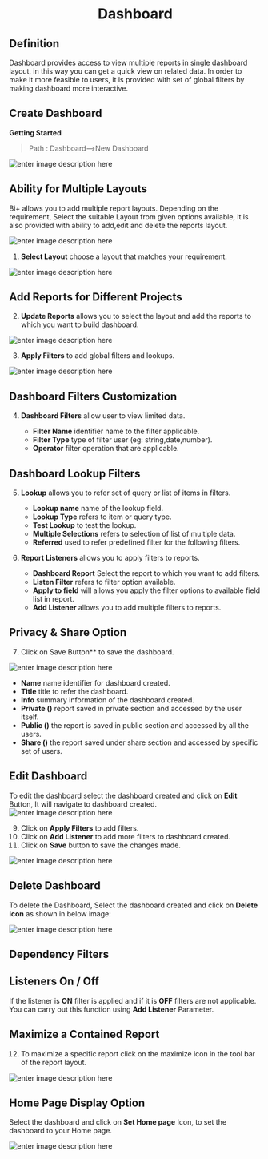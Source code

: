 
<center><h1>Dashboard</h1></center>

## Definition

Dashboard provides access to view multiple reports in single dashboard layout, in this way you can get a quick view on related data.
In order to make it more feasible to users, it is provided with set of global filters by making dashboard more interactive.

 ## Create Dashboard
 **Getting Started**
 
 >Path : Dashboard-->New Dashboard

![enter image description here](https://raw.githubusercontent.com/sv18042016/fp1/20367797e10c5eabfec8ab65d23699fb34843101/images/dash.png)

## Ability for Multiple Layouts

Bi+ allows you to add multiple report layouts. Depending on the requirement, Select the suitable Layout from given options available, it is also provided with ability to add,edit and delete the reports layout. 

![enter image description here](https://raw.githubusercontent.com/sv18042016/fp1/c9d6b6e9be883a4df0c62c47c8623392dc4e9e10/images/multiple_layout.png)

1. **Select  Layout** choose a layout that matches your requirement. 

![enter image description here](https://raw.githubusercontent.com/sv18042016/fp1/c5df381a6fdd5127a3590acfc32d28528ae62449/images/dash_1.png)


##  Add Reports for Different Projects

2. **Update Reports** allows you to select the layout and add the reports to which you want to build dashboard.

![enter image description here](https://raw.githubusercontent.com/sv18042016/fp1/8414a3a116f22024e677cb9e647af84aaa27f6c6/images/dash_2.png)

3. **Apply Filters** to add global filters and lookups.

![enter image description here](https://raw.githubusercontent.com/sv18042016/fp1/6132f122dcb8f6567b9b63f0fe51d8fca0de5e01/images/dash_3.png)

## Dashboard Filters Customization

4.  **Dashboard Filters** allow user to view limited data.

    - **Filter Name** identifier name to the filter applicable.
    - **Filter Type** type of filter user (eg: string,date,number).
    - **Operator** filter operation that are applicable.

## Dashboard Lookup Filters

5. **Lookup** allows you to refer set of query or list of items in filters.
    - **Lookup name** name of the lookup field.
   - **Lookup Type**  refers to item or query type.
   - **Test Lookup** to test the lookup.
   - **Multiple Selections** refers to selection of list of multiple data.
   - **Referred** used to refer predefined filter for the following filters. 

6. **Report Listeners** allows you to apply filters to reports.
    - **Dashboard Report** Select the report to which you want to add filters.
    - **Listen Filter** refers to filter option available.
   - **Apply to field** will allows you apply the filter options to available field list in report.
   - **Add Listener** allows you to add multiple filters to reports.

## Privacy & Share Option

7. Click on Save Button** to save the dashboard.

![enter image description here](https://raw.githubusercontent.com/sv18042016/fp1/3cf90f38c12a100708d63581b06825580e17333a/images/save_dash.png)

- **Name** name identifier for dashboard created.
- **Title** title to refer the dashboard.
- **Info** summary information of the dashboard created.
- **Private ()** report saved in private section and accessed by the user itself.
- **Public ()** the report is saved in public section and accessed by all the users.
-  **Share ()** the report saved under share section and accessed by specific set of users.

## Edit   Dashboard 

To edit the dashboard select the dashboard created and click on **Edit** Button, It will navigate to dashboard created. 
  ![enter image description here](https://raw.githubusercontent.com/sv18042016/fp1/32cd07ab577aaece73d4b9b7f53010680bda5fa0/images/edit_dash2.png)   

9.   Click on **Apply Filters** to add filters.
10. Click on **Add Listener** to add more filters to dashboard created.
11. Click on **Save** button to save the changes made.

![enter image description here](https://raw.githubusercontent.com/sv18042016/fp1/8ddfd637b9b4be13275803e28d16a23a8fb52666/images/dash_edi3.png)

## Delete Dashboard

To delete the Dashboard, Select the dashboard created and click on **Delete icon** as shown in below image:

![enter image description here](https://raw.githubusercontent.com/sv18042016/fp1/666070bb576904871a67ced2eb5388f9bcd1e142/images/dash_del.png)


## Dependency Filters






## Listeners On / Off

If the listener is **ON** filter is applied and if it is **OFF** filters are not applicable. You can carry out this function using **Add Listener** Parameter.

## Maximize a Contained Report

12.  To maximize a specific report click on the maximize icon in the tool bar of the report layout.

![enter image description here](https://raw.githubusercontent.com/sv18042016/fp1/078a756c7f5ed60ca10511acdbae528ea7f7cc16/images/repo_max.png)

## Home Page Display Option

Select the dashboard and click on **Set Home page** Icon, to set the dashboard to your Home page.

![enter image description here](https://raw.githubusercontent.com/sv18042016/fp1/319f0be4611343c3f7cc7ed6d86e60cede6c0e1a/images/dash_home.png)
<!--stackedit_data:
eyJoaXN0b3J5IjpbLTExNDI0NTk2MTZdfQ==
-->
<!--stackedit_data:
eyJoaXN0b3J5IjpbOTI1ODMzNjM5XX0=
-->